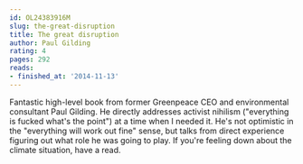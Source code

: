 ```yaml
---
id: OL24383916M
slug: the-great-disruption
title: The great disruption
author: Paul Gilding
rating: 4
pages: 292
reads:
- finished_at: '2014-11-13'
---
```

Fantastic high-level book from former Greenpeace CEO and environmental consultant Paul Gilding. He directly addresses activist nihilism ("everything is fucked what's the point") at a time when I needed it. He's not optimistic in the "everything will work out fine" sense, but talks from direct experience figuring out what role he was going to play. If you're feeling down about the climate situation, have a read. 
